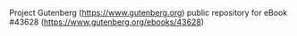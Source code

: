 Project Gutenberg (https://www.gutenberg.org) public repository for eBook #43628 (https://www.gutenberg.org/ebooks/43628)
